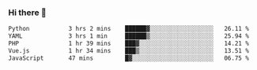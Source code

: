 ### Hi there 👋

<!--START_SECTION:waka-->

```txt
Python           3 hrs 2 mins    ██████▓░░░░░░░░░░░░░░░░░░   26.11 %
YAML             3 hrs 1 min     ██████▒░░░░░░░░░░░░░░░░░░   25.94 %
PHP              1 hr 39 mins    ███▓░░░░░░░░░░░░░░░░░░░░░   14.21 %
Vue.js           1 hr 34 mins    ███▒░░░░░░░░░░░░░░░░░░░░░   13.51 %
JavaScript       47 mins         █▓░░░░░░░░░░░░░░░░░░░░░░░   06.75 %
```

<!--END_SECTION:waka-->

<!--
**Jonas-VanHaeken/Jonas-VanHaeken** is a ✨ _special_ ✨ repository because its `README.md` (this file) appears on your GitHub profile.

Here are some ideas to get you started:

- 🔭 I’m currently working on ...
- 🌱 I’m currently learning ...
- 👯 I’m looking to collaborate on ...
- 🤔 I’m looking for help with ...
- 💬 Ask me about ...
- 📫 How to reach me: ...
- 😄 Pronouns: ...
- ⚡ Fun fact: ...
-->
